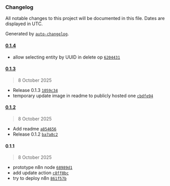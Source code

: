 ### Changelog

All notable changes to this project will be documented in this file. Dates are displayed in UTC.

Generated by [`auto-changelog`](https://github.com/CookPete/auto-changelog).

#### [0.1.4](https://gitlab.com/fibery/n8n/compare/0.1.3...0.1.4)

- allow selecting entity by UUID in delete op [`6204431`](https://gitlab.com/fibery/n8n/commit/620443154d0e38e4ddd68cc272047c010dc7d98e)

#### [0.1.3](https://gitlab.com/fibery/n8n/compare/0.1.2...0.1.3)

> 8 October 2025

- Release 0.1.3 [`1059c34`](https://gitlab.com/fibery/n8n/commit/1059c349165b8ba7250504d4099e3df398fd6832)
- temporary update image in readme to publicly hosted one [`cbdfe94`](https://gitlab.com/fibery/n8n/commit/cbdfe9481798d84293ab32f157f81a0c44bf770b)

#### [0.1.2](https://gitlab.com/fibery/n8n/compare/0.1.1...0.1.2)

> 8 October 2025

- Add readme [`a854656`](https://gitlab.com/fibery/n8n/commit/a8546569ef1258034649a0ff69dc1fbd57e4459b)
- Release 0.1.2 [`ba7a8c2`](https://gitlab.com/fibery/n8n/commit/ba7a8c29b91157c3d605a4ac8b9c30cc967e9f85)

#### 0.1.1

> 8 October 2025

- prototype n8n node [`68989d1`](https://gitlab.com/fibery/n8n/commit/68989d10723bcc8b291b20ccd7c544b7c9cd4f92)
- add update action [`c8ff0bc`](https://gitlab.com/fibery/n8n/commit/c8ff0bcef943c7ab377cbd61cbbc3b3da8aa2137)
- try to deploy n8n [`861f57b`](https://gitlab.com/fibery/n8n/commit/861f57b9da33f6d241f3210aa30a5127030eb2ad)
